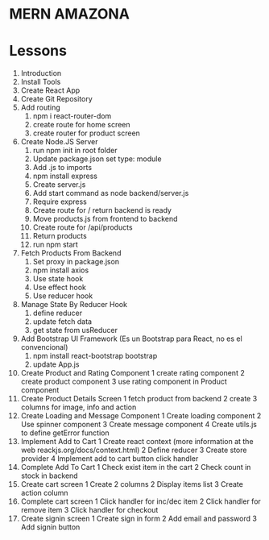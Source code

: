 # MERN AMAZONA

# Lessons

1. Introduction
2. Install Tools
3. Create React App
4. Create Git Repository
5. Add routing
   1. npm i react-router-dom
   2. create route for home screen
   3. create router for product screen
6. Create Node.JS Server
   1. run npm init in root folder
   2. Update package.json set type: module
   3. Add .js to imports
   4. npm install express
   5. Create server.js
   6. Add start command as node backend/server.js
   7. Require express
   8. Create route for / return backend is ready
   9. Move products.js from frontend to backend
   10. Create route for /api/products
   11. Return products
   12. run npm start
7. Fetch Products From Backend
   1. Set proxy in package.json
   2. npm install axios
   3. Use state hook
   4. Use effect hook
   5. Use reducer hook
8. Manage State By Reducer Hook
   1. define reducer
   2. update fetch data
   3. get state from usReducer
9. Add Bootstrap UI Framework (Es un Bootstrap para React, no es el convencional)
   1. npm install react-bootstrap bootstrap
   2. update App.js
10. Create Product and Rating Component
    1 create rating component
    2 create product component
    3 use rating component in Product component
11. Create Product Details Screen
    1 fetch product from backend
    2 create 3 columns for image, info and action
12. Create Loading and Message Component
    1 Create loading component
    2 Use spinner component
    3 Create message component
    4 Create utils.js to define getError function
13. Implement Add to Cart
    1 Create react context (more information at the web reackjs.org/docs/context.html)
    2 Define reducer
    3 Create store provider
    4 Implement add to cart button click handler
14. Complete Add To Cart
    1 Check exist item in the cart
    2 Check count in stock in backend
15. Create cart screen
    1 Create 2 columns
    2 Display items list
    3 Create action column
16. Complete cart screen
    1 Click handler for inc/dec item
    2 Click handler for remove item
    3 Click handler for checkout
17. Create signin screen
    1 Create sign in form
    2 Add email and password
    3 Add signin button
